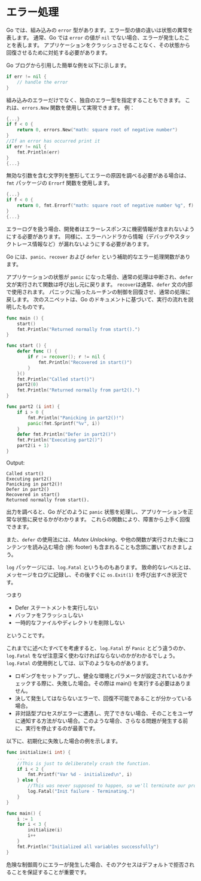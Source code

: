 エラー処理
==============

Go では、組み込みの `error` 型があります。エラー型の値の違いは状態の異常を表します。
通常、Go では `error` の値が `nil` でない場合、エラーが発生したことを表します。
アプリケーションをクラッシュさせることなく、その状態から回復させるために対処する必要があります。

Go ブログから引用した簡単な例を以下に示します。

```go
if err != nil {
    // handle the error
}
```

組み込みのエラーだけでなく、独自のエラー型を指定することもできます。
これは、`errors.New` 関数を使用して実現できます。
例：


```go
{...}
if f < 0 {
    return 0, errors.New("math: square root of negative number")
}
//If an error has occurred print it
if err != nil {
    fmt.Println(err)
}
{...}
```

無効な引数を含む文字列を整形してエラーの原因を調べる必要がある場合は、`fmt` パッケージの `Errorf` 関数を使用します。

```go
{...}
if f < 0 {
    return 0, fmt.Errorf("math: square root of negative number %g", f)
}
{...}
```

エラーログを扱う場合、開発者はエラーレスポンスに機密情報が含まれないようにする必要があります。
同様に、エラーハンドラから情報（デバッグやスタックトレース情報など）が漏れないようにする必要があります。


Go には、`panic`、`recover` および `defer` という補助的なエラー処理関数があります。

アプリケーションの状態が `panic` になった場合、通常の処理は中断され、`defer` 文が実行されて関数は呼び出し元に戻ります。
`recover`は通常、`defer` 文の内部で使用されます。
パニックに陥ったルーチンの制御を回復させ、通常の処理に戻します。
次のスニペットは、Go のドキュメントに基づいて、実行の流れを説明したものです。

```go
func main () {
    start()
    fmt.Println("Returned normally from start().")
}

func start () {
    defer func () {
        if r := recover(); r != nil {
            fmt.Println("Recovered in start()")
        }
    }()
    fmt.Println("Called start()")
    part2(0)
    fmt.Println("Returned normally from part2().")
}

func part2 (i int) {
    if i > 0 {
        fmt.Println("Panicking in part2()!")
        panic(fmt.Sprintf("%v", i))
    }
    defer fmt.Println("Defer in part2()")
    fmt.Println("Executing part2()")
    part2(i + 1)
}
```

Output:

```
Called start()
Executing part2()
Panicking in part2()!
Defer in part2()
Recovered in start()
Returned normally from start().
```

出力を調べると、Go がどのように `panic` 状態を処理し、アプリケーションを正常な状態に戻せるかがわかります。
これらの関数により、障害から上手く回復できます。

また、`defer` の使用法には、_Mutex Unlocking_、や他の関数が実行された後にコンテンツを読み込む場合 (例: footer) も含まれることも念頭に置いておきましょう。

`log` パッケージには、`log.Fatal` というものもあります。
致命的なレベルとは、メッセージをログに記録し、その後すぐに `os.Exit(1)` を呼び出すべき状況です。

つまり

* Defer ステートメントを実行しない
* バッファをフラッシュしない
* 一時的なファイルやディレクトリを削除しない

ということです。

これまでに述べたすべてを考慮すると、`log.Fatal` が `Panic` とどう違うのか、`log.Fatal` をなぜ注意深く使わなければならないのかがわかるでしょう。
`log.Fatal` の使用例としては、以下のようなものがあります。

* ロギングをセットアップし、健全な環境とパラメータが設定されているかチェックする際に、失敗した場合。その際は main() を実行する必要はありません。
* 決して発生してはならないエラーで、回復不可能であることが分かっている場合。
* 非対話型プロセスがエラーに遭遇し、完了できない場合、そのことをユーザに通知する方法がない場合。このような場合、さらなる問題が発生する前に、実行を停止するのが最善です。

以下に、初期化に失敗した場合の例を示します。

```go
func initialize(i int) {
    ...
    //This is just to deliberately crash the function.
    if i < 2 {
        fmt.Printf("Var %d - initialized\n", i)
    } else {
        //This was never supposed to happen, so we'll terminate our program.
        log.Fatal("Init failure - Terminating.")
    }
}

func main() {
    i := 1
    for i < 3 {
        initialize(i)
        i++
    }
    fmt.Println("Initialized all variables successfully")
}
```

危険な制御周りにエラーが発生した場合、そのアクセスはデフォルトで拒否されることを保証することが重要です。
